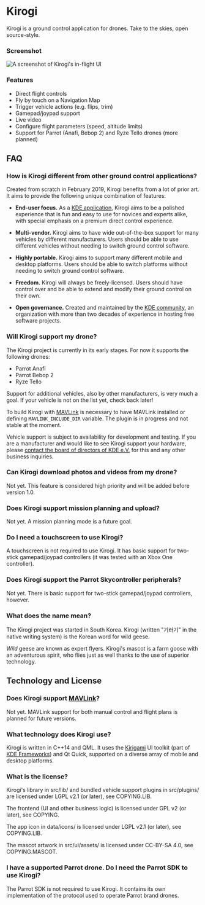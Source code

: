 # Kirogi

Kirogi is a ground control application for drones. Take to the skies, open source-style.

### Screenshot

![A screenshot of Kirogi's in-flight UI](https://kirogi.org/assets/img/kirogi.webp "Kirogi's in-flight UI")

### Features

* Direct flight controls
* Fly by touch on a Navigation Map
* Trigger vehicle actions (e.g. flips, trim)
* Gamepad/joypad support
* Live video
* Configure flight parameters (speed, altitude limits)
* Support for Parrot (Anafi, Bebop 2) and Ryze Tello drones (more planned)

## FAQ

### How is Kirogi different from other ground control applications?

Created from scratch in February 2019, Kirogi benefits from a lot of prior art. It aims to provide the following unique combination of features:

* **End-user focus.** As a [KDE application](https://manifesto.kde.org/), Kirogi aims to be a polished experience that is fun and easy to use for novices and experts alike, with special emphasis on a premium direct control experience.

* **Multi-vendor.** Kirogi aims to have wide out-of-the-box support for many vehicles by different manufacturers. Users should be able to use different vehicles without needing to switch ground control software.

* **Highly portable.** Kirogi aims to support many different mobile and desktop platforms. Users should be able to switch platforms without needing to switch ground control software.

* **Freedom.** Kirogi will always be freely-licensed. Users should have control over and be able to extend and modify their ground control on their own.

* **Open governance.** Created and maintained by the [KDE community](https://manifesto.kde.org/), an organization with more than two decades of experience in hosting free software projects.

### Will Kirogi support my drone?

The Kirogi project is currently in its early stages. For now it supports the following drones:

* Parrot Anafi
* Parrot Bebop 2
* Ryze Tello

Support for additional vehicles, also by other manufacturers, is very much a goal. If your vehicle is not on the list yet, check back later!

To build Kirogi with [MAVLink](https://en.wikipedia.org/wiki/MAVLink) is necessary to have MAVLink installed or defining `MAVLINK_INCLUDE_DIR` variable. The plugin is in progress and not stable at the moment.

Vehicle support is subject to availability for development and testing. If you are a manufacturer and would like to see Kirogi support your hardware, please [contact the board of directors of KDE e.V.](https://ev.kde.org/contact.php) for this and any other business inquiries.

### Can Kirogi download photos and videos from my drone?

Not yet. This feature is considered high priority and will be added before version 1.0.

### Does Kirogi support mission planning and upload?

Not yet. A mission planning mode is a future goal.

### Do I need a touchscreen to use Kirogi?

A touchscreen is not required to use Kirogi. It has basic support for two-stick gamepad/joypad controllers (it was tested with an Xbox One controller).

### Does Kirogi support the Parrot Skycontroller peripherals?

Not yet. There is basic support for two-stick gamepad/joypad controllers, however.

### What does the name mean?

The Kirogi project was started in South Korea. Kirogi (written "기러기" in the native writing system) is the Korean word for wild geese.

_Wild_ geese are known as expert flyers. Kirogi's mascot is a farm goose with an adventurous spirit, who flies just as well thanks to the use of superior technology.

## Technology and License

### Does Kirogi support [MAVLink](https://en.wikipedia.org/wiki/MAVLink)?

Not yet. MAVLink support for both manual control and flight plans is planned for future versions.

### What technology does Kirogi use?

Kirogi is written in C++14 and QML. It uses the [Kirigami](https://www.kde.org/products/kirigami/) UI toolkit (part of [KDE Frameworks](https://www.kde.org/products/frameworks/)) and Qt Quick, supported on a diverse array of mobile and desktop platforms.

### What is the license?

Kirogi's library in src/lib/ and bundled vehicle support plugins in src/plugins/ are licensed under LGPL v2.1 (or later), see COPYING.LIB.

The frontend (UI and other business logic) is licensed under GPL v2 (or later), see COPYING.

The app icon in data/icons/ is licensed under LGPL v2.1 (or later), see COPYING.LIB.

The mascot artwork in src/ui/assets/ is licensed under CC-BY-SA 4.0, see COPYING.MASCOT.

### I have a supported Parrot drone. Do I need the Parrot SDK to use Kirogi?

The Parrot SDK is not required to use Kirogi. It contains its own implementation of the protocol used to operate Parrot brand drones.
